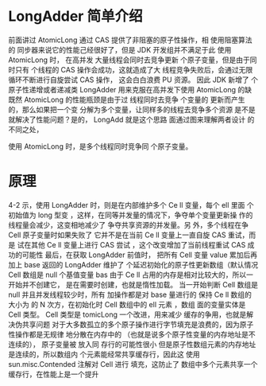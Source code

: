 
# LongAdder 简单介绍

前面讲过 AtomicLong 通过 CAS 提供了非阻塞的原子性操作，相 使用阻塞算法的
同步器来说它的性能己经很好了，但是 JDK 开发组并不满足于此 使用 AtomicLong 时，
在高并发 大量线程会同时去竞争更新 个原子变量，但是由于同时只有 个线程的
CAS 操作会成功，这就造成了大 线程竞争失败后，会通过无限循环不断进行自旋尝试
CAS 操作， 这会白白浪费 PU 资源。
因此 JDK 新增了 个原子性递增或者递减类 LongAdder 用来克服在高并发下使用
AtomicLong 的缺 既然 AtomicLong 的性能瓶颈是由于过 线程同时去竞争 个变量的
更新而产生的，那么如果把一个变 分解为多个变量，让同样多的线程去竞争多个资源
是不是就解决了性能问题？是的， LongAdd 就是这个思路 面通过图来理解两者设计
的不同之处，


使用 AtomicLong 时，是多个线程同时竞争同 个原子变量。


# 原理

4-2 示，使用 LongAdder 时，则是在内部维护多个 Ce ll 变量，每个 ell 里面
个初始值为 long 型变 ，这样，在同等并发量的情况下，争夺单个变量更新操
作的线程量会减少，这变相地减少了 争夺共享资源的并发量。另 外，多个线程在争
Cell 原子变量时如果失败了 它并不是在当前 Ce ll 变量上一直自旋 CAS 重试，而是
试在其他 Ce ll 变量上进行 CAS 尝试 ，这个改变增加了当前线程重试 CAS 成功的可能性
最后，在获取 LongAdder 前值时， 把所有 Cell 变量 value 累加后再加上 base 返回的
LongAdder 维护了 个延迟初始化的原子性更新数组（默认情况 Cell 数组是 null
个基值变量 bas 由于 Ce ll 占用的内存是相对比较大的，所以一开始并不创建它，
是在需要时创建，也就是惰性加载。
当一开始判断 Cell 数组是 null 并且并发线程较少时，所有 加操作都是对 base
量进行的 保持 Ce ll 数组的大小为 的 N 次方，在初始化时 Cell 数组中的 ell 元素
，数组 面的变量实体是 Cell 类型。 Cell 类型是 tomicLong 一个改进，用来减少
缓存的争用，也就是解决伪共享问题
对于大多数孤立的多个原子操作进行字节填充是浪费的，因为原子性操作都是无规律
地分散在内存中的 （也就是说多个原子性变量的内存地址是不连续的）， 原子变量被
放入同 存行的可能性很小 但是原子性数组元素的内存地址是连续的，所以数组内
个元素能经常共享缓存行，因此这 使用 sun.misc.Contended 注解对 Cell 进行
填充，这防止了 数组中多个元素共享一个缓存行，在性能上是一个提升










